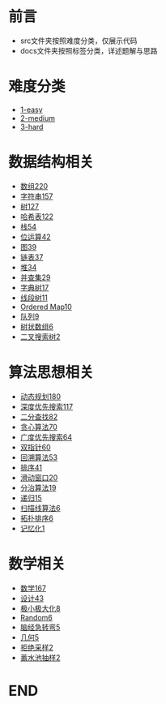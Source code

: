 # 前言
- src文件夹按照难度分类，仅展示代码
- docs文件夹按照标签分类，详述题解与思路



# 难度分类
- [1-easy](https://github.com/anliux/PracticePool/tree/master/LeetCode/src/1-easy)
- [2-medium](https://github.com/anliux/PracticePool/tree/master/LeetCode/src/2-medium)
- [3-hard](https://github.com/anliux/PracticePool/tree/master/LeetCode/src/3-hard)



# 数据结构相关
- [数组220]()
- [字符串157]()
- [树127]()
- [哈希表122]()
- [栈54]()
- [位运算42]()
- [图39]()
- [链表37]()
- [堆34]()
- [并查集29]()
- [字典树17]()
- [线段树11]()
- [Ordered Map10]()
- [队列9]()
- [树状数组6]()
- [二叉搜索树2]()



# 算法思想相关
- [动态规划180]()
- [深度优先搜索117]()
- [二分查找82]()
- [贪心算法70]()
- [广度优先搜索64]()
- [双指针60]()
- [回溯算法53]()
- [排序41]()
- [滑动窗口20]()
- [分治算法19]()
- [递归15]()
- [扫描线算法6]()
- [拓扑排序6]()
- [记忆化1]()



# 数学相关
- [数学167]()
- [设计43]()
- [极小极大化8]()
- [Random6]()
- [脑经急转弯5]()
- [几何5]()
- [拒绝采样2]()
- [蓄水池抽样2]()



# END
